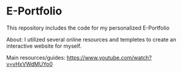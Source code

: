 # E-Portfolio

This repository includes the code for my personalized E-Portfolio

About:
I utilized several online resources and templetes to create an interactive website for myself.

Main resources/guides:
https://www.youtube.com/watch?v=vHxVWdMUYo0
